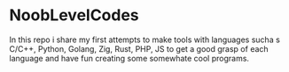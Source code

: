 # NoobLevelCodes
 In this repo i share my first attempts to make tools with languages sucha s C/C++, Python, Golang, Zig, Rust, PHP, JS to get a good grasp of each language and have fun creating some somewhate cool programs.
